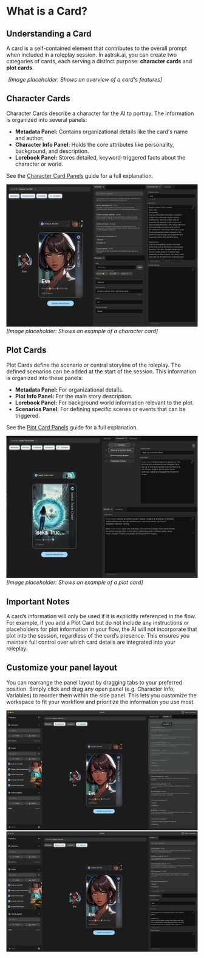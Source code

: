 # What is a Card?

## Understanding a Card

A card is a self-contained element that contributes to the overall prompt when included in a roleplay session. In astrsk.ai, you can create two categories of cards, each serving a distinct purpose: **character cards** and **plot cards**.

![Card Overview](./images/card-overview.png)
*[Image placeholder: Shows an overview of a card's features]*

## Character Cards

Character Cards describe a character for the AI to portray. The information is organized into several panels:
- **Metadata Panel:** Contains organizational details like the card's name and author.
- **Character Info Panel:** Holds the core attributes like personality, background, and description.
- **Lorebook Panel:** Stores detailed, keyword-triggered facts about the character or world.

See the [Character Card Panels](./character-card.md) guide for a full explanation.

![Character Card](./images/character-card.png)
*[Image placeholder: Shows an example of a character card]*

## Plot Cards

Plot Cards define the scenario or central storyline of the roleplay. The defined scenarios can be added at the start of the session. This information is organized into these panels:
- **Metadata Panel:** For organizational details.
- **Plot Info Panel:** For the main story description.
- **Lorebook Panel:** For background world information relevant to the plot.
- **Scenarios Panel:** For defining specific scenes or events that can be triggered.

See the [Plot Card Panels](./plot-card.md) guide for a full explanation.

![Plot Card](./images/plot-card.png)
*[Image placeholder: Shows an example of a plot card]*

## Important Notes

A card’s information will only be used if it is explicitly referenced in the flow. For example, if you add a Plot Card but do not include any instructions or placeholders for plot information in your flow, the AI will not incorporate that plot into the session, regardless of the card’s presence. This ensures you maintain full control over which card details are integrated into your roleplay.

## Customize your panel layout

You can rearrange the panel layout by dragging tabs to your preferred position.
Simply click and drag any open panel (e.g. Character Info, Variables) to reorder them within the side panel. This lets you customize the workspace to fit your workflow and prioritize the information you use most.

![Character Card](./images/card-panel-drag-1.png)
![Character Card](./images/card-panel-drag-2.png)